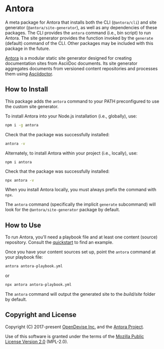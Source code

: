 # Antora

A meta package for Antora that installs both the CLI (`@antora/cli`) and site generator (`@antora/site-generator`), as well as any dependencies of these packages.
The CLI provides the `antora` command (i.e., bin script) to run Antora.
The site generator provides the function invoked by the `generate` (default) command of the CLI.
Other packages may be included with this package in the future.

[Antora](https://antora.org) is a modular static site generator designed for creating documentation sites from AsciiDoc documents.
Its site generator aggregates documents from versioned content repositories and processes them using [Asciidoctor](https://asciidoctor.org).

## How to Install

This package adds the `antora` command to your PATH preconfigured to use the custom site generator.

To install Antora into your Node.js installation (i.e., globally), use:

```sh
npm i -g antora
```

Check that the package was successfully installed:

```sh
antora -v
```

Alternately, to install Antora within your project (i.e., locally), use:

```
npm i antora
```

Check that the package was successfully installed:

```sh
npx antora -v
```

When you install Antora locally, you must always prefix the command with `npx`.

The `antora` command (specifically the implicit `generate` subcommand) will look for the `@antora/site-generator` package by default.

## How to Use

To run Antora, you'll need a playbook file and at least one content (source) repository.
Consult the [quickstart](https://docs.antora.org/antora/latest/install-and-run-quickstart/) to find an example.

Once you have your content sources set up, point the `antora` command at your playbook file:

```sh
antora antora-playbook.yml
```

or

```sh
npx antora antora-playbook.yml
```

The `antora` command will output the generated site to the *build/site* folder by default.

## Copyright and License

Copyright (C) 2017-present [OpenDevise Inc.](https://opendevise.com) and the [Antora Project](https://antora.org).

Use of this software is granted under the terms of the [Mozilla Public License Version 2.0](https://www.mozilla.org/en-US/MPL/2.0/) (MPL-2.0).
